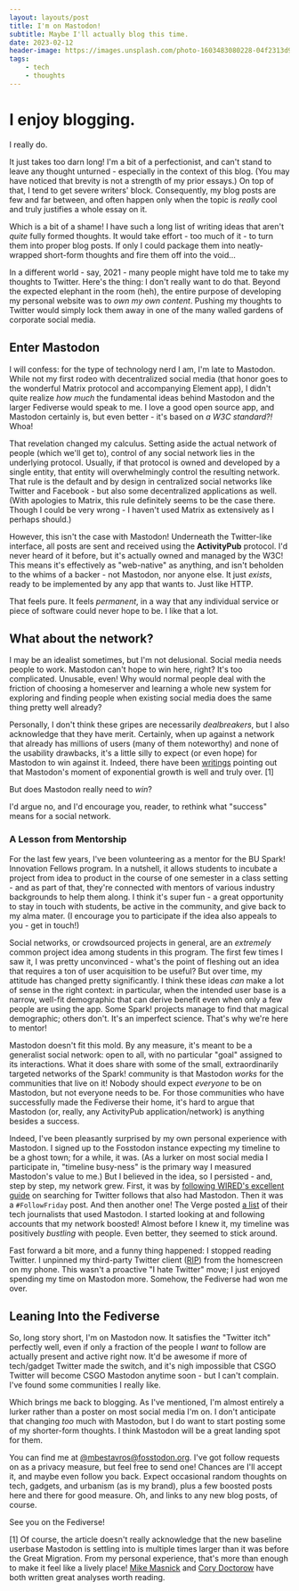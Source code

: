 ```yaml
---
layout: layouts/post
title: I'm on Mastodon!
subtitle: Maybe I'll actually blog this time.
date: 2023-02-12
header-image: https://images.unsplash.com/photo-1603483080228-04f2313d9f10
tags:
    - tech
    - thoughts
---
```

# I enjoy blogging.

I really do.

It just takes too darn long! I'm a bit of a perfectionist, and can't stand to leave any thought unturned - especially in the context of this blog. (You may have noticed that brevity is not a strength of my prior essays.) On top of that, I tend to get severe writers' block. Consequently, my blog posts are few and far between, and often happen only when the topic is _really_ cool and truly justifies a whole essay on it.

Which is a bit of a shame! I have such a long list of writing ideas that aren't _quite_ fully formed thoughts. It would take effort - too much of it - to turn them into proper blog posts. If only I could package them into neatly-wrapped short-form thoughts and fire them off into the void...

In a different world - say, 2021 - many people might have told me to take my thoughts to Twitter. Here's the thing: I don't really want to do that. Beyond the expected elephant in the room (heh), the entire purpose of developing my personal website was to _own my own content_. Pushing my thoughts to Twitter would simply lock them away in one of the many walled gardens of corporate social media.

## Enter Mastodon

I will confess: for the type of technology nerd I am, I'm late to Mastodon. While not my first rodeo with decentralized social media (that honor goes to the wonderful Matrix protocol and accompanying Element app), I didn't quite realize _how much_ the fundamental ideas behind Mastodon and the larger Fediverse would speak to me. I love a good open source app, and Mastodon certainly is, but even better - it's based on _a W3C standard?!_ Whoa!

That revelation changed my calculus. Setting aside the actual network of people (which we'll get to), control of any social network lies in the underlying protocol. Usually, if that protocol is owned and developed by a single entity, that entity will overwhelmingly control the resulting network. That rule is the default and by design in centralized social networks like Twitter and Facebook - but also some decentralized applications as well. (With apologies to Matrix, this rule definitely seems to be the case there. Though I could be very wrong - I haven't used Matrix as extensively as I perhaps should.)

However, this isn't the case with Mastodon! Underneath the Twitter-like interface, all posts are sent and received using the **ActivityPub** protocol. I'd never heard of it before, but it's actually owned and managed by the W3C! This means it's effectively as "web-native" as anything, and isn't beholden to the whims of a backer - not Mastodon, nor anyone else. It just _exists_, ready to be implemented by any app that wants to. Just like HTTP.

That feels pure. It feels _permanent_, in a way that any individual service or piece of software could never hope to be. I like that a lot.

## What about the network?

I may be an idealist sometimes, but I'm not delusional. Social media needs people to work. Mastodon can't hope to win here, right? It's too complicated. Unusable, even! Why would normal people deal with the friction of choosing a homeserver and learning a whole new system for exploring and finding people when existing social media does the same thing pretty well already?

Personally, I don't think these gripes are necessarily _dealbreakers_, but I also acknowledge that they have merit. Certainly, when up against a network that already has millions of users (many of them noteworthy) and none of the usability drawbacks, it's a little silly to expect (or even hope) for Mastodon to win against it. Indeed, there have been [writings](https://www.wired.com/story/the-mastodon-bump-is-now-a-slump/) pointing out that Mastodon's moment of exponential growth is well and truly over. [1]

But does Mastodon really need to _win_?

I'd argue no, and I'd encourage you, reader, to rethink what "success" means for a social network.

### A Lesson from Mentorship

For the last few years, I've been volunteering as a mentor for the BU Spark! Innovation Fellows program. In a nutshell, it allows students to incubate a project from idea to product in the course of one semester in a class setting - and as part of that, they're connected with mentors of various industry backgrounds to help them along. I think it's super fun - a great opportunity to stay in touch with students, be active in the community, and give back to my alma mater. (I encourage you to participate if the idea also appeals to you - get in touch!)

Social networks, or crowdsourced projects in general, are an _extremely_ common project idea among students in this program. The first few times I saw it, I was pretty unconvinced - what's the point of fleshing out an idea that requires a ton of user acquisition to be useful? But over time, my attitude has changed pretty significantly. I think these ideas _can_ make a lot of sense in the right context: in particular, when the intended user base is a narrow, well-fit demographic that can derive benefit even when only a few people are using the app. Some Spark! projects manage to find that magical demographic; others don't. It's an imperfect science. That's why we're here to mentor!

Mastodon doesn't fit this mold. By any measure, it's meant to be a generalist social network: open to all, with no particular "goal" assigned to its interactions. What it does share with some of the small, extraordinarily targeted networks of the Spark! community is that Mastodon _works_ for the communities that live on it! Nobody should expect _everyone_ to be on Mastodon, but not everyone needs to be. For those communities who have successfully made the Fediverse their home, it's hard to argue that Mastodon (or, really, any ActivityPub application/network) is anything besides a success.

Indeed, I've been pleasantly surprised by my own personal experience with Mastodon. I signed up to the Fosstodon instance expecting my timeline to be a ghost town; for a while, it was. (As a lurker on most social media I participate in, "timeline busy-ness" is the primary way I measured Mastodon's value to me.) But I believed in the idea, so I persisted - and, step by step, my network grew. First, it was by [following WIRED's excellent guide](https://www.wired.com/story/how-to-find-twitter-friends-on-mastodon/) on searching for Twitter follows that also had Mastodon. Then it was a `#FollowFriday` post. And then another one! The Verge posted [a list](https://www.theverge.com/23519135/mastodon-verge-staff-where-to-find) of their tech journalists that used Mastodon. I started looking at and following accounts that my network boosted! Almost before I knew it, my timeline was positively _bustling_ with people. Even better, they seemed to stick around.

Fast forward a bit more, and a funny thing happened: I stopped reading Twitter. I unpinned my third-party Twitter client ([RIP](https://www.theverge.com/2023/1/22/23564460/twitter-third-party-apps-history-contributions)) from the homescreen on my phone. This wasn't a proactive "I hate Twitter" move; I just enjoyed spending my time on Mastodon more. Somehow, the Fediverse had won me over.

## Leaning Into the Fediverse

So, long story short, I'm on Mastodon now. It satisfies the "Twitter itch" perfectly well, even if only a fraction of the people I _want_ to follow are actually present and active right now. It'd be awesome if more of tech/gadget Twitter made the switch, and it's nigh impossible that CSGO Twitter will become CSGO Mastodon anytime soon - but I can't complain. I've found some communities I really like.

Which brings me back to blogging. As I've mentioned, I'm almost entirely a lurker rather than a poster on most social media I'm on. I don't anticipate that changing _too_ much with Mastodon, but I do want to start posting some of my shorter-form thoughts. I think Mastodon will be a great landing spot for them.

You can find me at [@mbestavros@fosstodon.org](https://fosstodon.org/@mbestavros). I've got follow requests on as a privacy measure, but feel free to send one! Chances are I'll accept it, and maybe even follow you back. Expect occasional random thoughts on tech, gadgets, and urbanism (as is my brand), plus a few boosted posts here and there for good measure. Oh, and links to any new blog posts, of course.

See you on the Fediverse!

[1] Of course, the article doesn't really acknowledge that the new baseline userbase Mastodon is settling into is multiple times larger than it was before the Great Migration. From my personal experience, that's more than enough to make it feel like a lively place! [Mike Masnick](https://www.techdirt.com/2023/02/08/lazy-reporters-claiming-fediverse-is-slumping-despite-massive-increase-in-usage/) and [Cory Doctorow](https://doctorow.medium.com/of-course-mastodon-lost-users-c48ef8102891) have both written great analyses worth reading.
